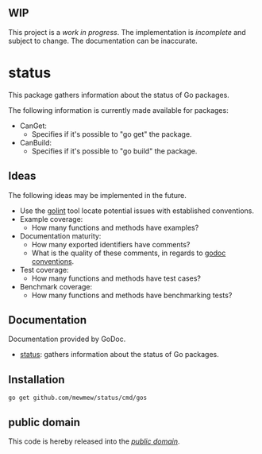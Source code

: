 WIP
---

This project is a *work in progress*. The implementation is *incomplete* and
subject to change. The documentation can be inaccurate.

status
======

This package gathers information about the status of Go packages.

The following information is currently made available for packages:

- CanGet:
	- Specifies if it's possible to "go get" the package.
- CanBuild:
	- Specifies if it's possible to "go build" the package.

Ideas
-----

The following ideas may be implemented in the future.

- Use the [golint][] tool locate potential issues with established conventions.
- Example coverage:
	- How many functions and methods have examples?
- Documentation maturity:
	- How many exported identifiers have comments?
	- What is the quality of these comments, in regards to [godoc conventions][].
- Test coverage:
	- How many functions and methods have test cases?
- Benchmark coverage:
	- How many functions and methods have benchmarking tests?

[godoc conventions]: http://golang.org/doc/articles/godoc_documenting_go_code.html
[golint]: https://github.com/golang/lint/golint

Documentation
-------------

Documentation provided by GoDoc.

- [status][]: gathers information about the status of Go packages.

[status]: http://godoc.org/github.com/mewmew/status

Installation
------------

	go get github.com/mewmew/status/cmd/gos

public domain
-------------

This code is hereby released into the *[public domain][]*.

[public domain]: https://creativecommons.org/publicdomain/zero/1.0/
